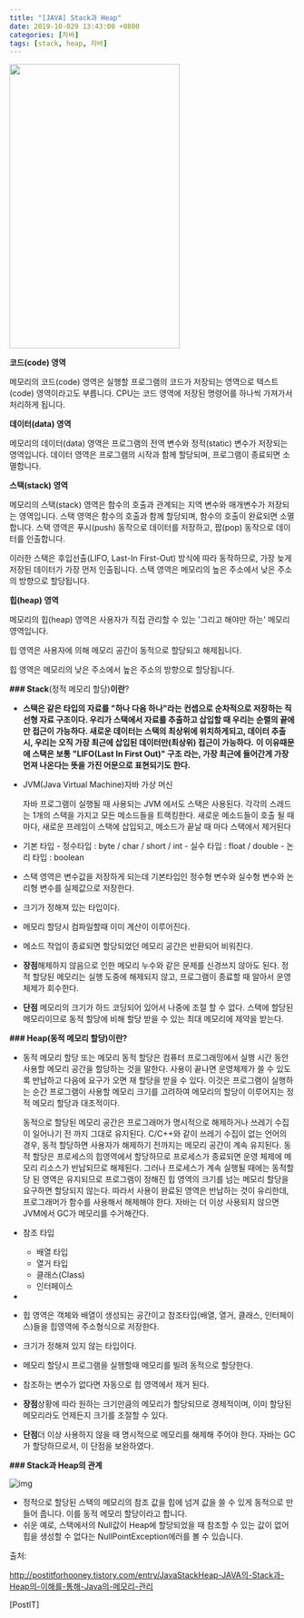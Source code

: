 ```yaml
---
title: "[JAVA] Stack과 Heap"
date: 2019-10-029 13:43:00 +0800
categories: [자바]
tags: [stack, heap, 자바]
---
```




<img src="/Users/jongwanlim/Library/Application Support/typora-user-images/image-20181205113322745.png" width="300px" height="500px" >

**코드(code) 영역**

메모리의 코드(code) 영역은 실행할 프로그램의 코드가 저장되는 영역으로 텍스트(code) 영역이라고도 부릅니다. CPU는 코드 영역에 저장된 명령어를 하나씩 가져가서 처리하게 됩니다.



**데이터(data) 영역**

메모리의 데이터(data) 영역은 프로그램의 전역 변수와 정적(static) 변수가 저장되는 영역입니다. 데이터 영역은 프로그램의 시작과 함께 할당되며, 프로그램이 종료되면 소멸합니다.



**스택(stack) 영역**

메모리의 스택(stack) 영역은 함수의 호출과 관계되는 지역 변수와 매개변수가 저장되는 영역입니다. 스택 영역은 함수의 호출과 함께 할당되며, 함수의 호출이 완료되면 소멸합니다. 스택 영역은 푸시(push) 동작으로 데이터를 저장하고, 팝(pop) 동작으로 데이터를 인출합니다. 

이러한 스택은 후입선출(LIFO, Last-In First-Out) 방식에 따라 동작하므로, 가장 늦게 저장된 데이터가 가장 먼저 인출됩니다. 스택 영역은 메모리의 높은 주소에서 낮은 주소의 방향으로 할당됩니다.



**힙(heap) 영역**

메모리의 힙(heap) 영역은 사용자가 직접 관리할 수 있는 '그리고 해야만 하는' 메모리 영역입니다.

힙 영역은 사용자에 의해 메모리 공간이 동적으로 할당되고 해제됩니다.

힙 영역은 메모리의 낮은 주소에서 높은 주소의 방향으로 할당됩니다.





**### Stack**(정적 메모리 할당)**이란**?



- **스택은 같은 타입의 자료를 "하나 다음 하나"라는 컨셉으로 순차적으로 저장하는 직선형 자료 구****조이다. 우리가 스택에서 자료를 추출하고 삽입할 때 우리는 순렬의 끝에만 접근이 가능하다. 새로운 데이터는 스택의 최상위에 위치하게되고, 데이터 추출시, 우리는 오직 가장 최근에 삽입된 데이터만(최상위) 접근이 가****능하다.** **이 이유때문에 스택은 보통 "LIFO(Last In First Out)" 구조 라는, 가장 최근에 들어간게 가장 먼져 나온다는 뜻을 가진 어문으로 표현되기도 한다.**

- JVM(Java Virtual Machine)자바 가상 머신

  자바 프로그램이 실행될 때 사용되는 JVM 에서도 스택은 사용된다. 각각의 스레드는 1개의 스택을 가지고 모든 메소드들을 트랙킹한다. 새로운 메소드들이 호출 될 때 마다, 새로운 프레임이 스택에 삽입되고, 메소드가 끝날 때 마다 스택에서 제거된다

- 기본 타입
  \- 정수타입 : byte / char / short / int
  \- 실수 타입 : float / double
  \- 논리 타입 : boolean

- 스택 영역은 변수값을 저장하게 되는데 기본타입인 정수형 변수와 실수형 변수와 논리형 변수를 실제값으로 저장한다.

- 크기가 정해져 있는 타입이다.

- 메모리 할당시 컴파일할때 이미 계산이 이루어진다.

- 메소드 작업이 종료되면 할당되었던 메모리 공간은 반환되어 비워진다.

- **장점**해제하지 않음으로 인한 메모리 누수와 같은 문제를 신경쓰지 않아도 된다. 정적 할당된 메모리는 실행 도중에 해제되지 않고, 프로그램이 종료할 때 알아서 운영 체제가 회수한다.

- **단점**
  메모리의 크기가 하드 코딩되어 있어서 나중에 조절 할 수 없다. 스택에 할당된 메모리이므로 동적 할당에 비해 할당 받을 수 있는 최대 메모리에 제약을 받는다.



**### Heap(동적 메모리 할당)이란?**



- 동적 메모리 할당 또는 메모리 동적 할당은 컴퓨터 프로그래밍에서 실행 시간 동안 사용할 메모리 공간을 할당하는 것을 말한다. 사용이 끝나면 운영체제가 쓸 수 있도록 반납하고 다음에 요구가 오면 재 할당을 받을 수 있다. 이것은 프로그램이 실행하는 순간 프로그램이 사용할 메모리 크기를 고려하여 메모리의 할당이 이루어지는 정적 메모리 할당과 대조적이다.

  동적으로 할당된 메모리 공간은 프로그래머가 명시적으로 해제하거나 쓰레기 수집이 일어나기 전 까지 그대로 유지된다. C/C++와 같이 쓰레기 수집이 없는 언어의 경우, 동적 할당하면 사용자가 해제하기 전까지는 메모리 공간이 계속 유지된다. 동적 할당은 프로세스의 힙영역에서 할당하므로 프로세스가 종료되면 운영 체제에 메모리 리소스가 반납되므로 해제된다. 그러나 프로세스가 계속 실행될 때에는 동적할당 된 영역은 유지되므로 프로그램이 정해진 힙 영역의 크기를 넘는 메모리 할당을 요구하면 할당되지 않는다. 따라서 사용이 완료된 영역은 반납하는 것이 유리한데, 프로그래머가 함수를 사용해서 해제해야 한다. 자바는 더 이상 사용되지 않으면 JVM에서 GC가 메모리를 수거해간다.

- 참조 타입
  - 배열 타입
  - 열거 타입
  - 클래스(Class)
  - 인터페이스

- 

- 힙 영역은 객체와 배열이 생성되는 공간이고 참조타입(배열, 열거, 클래스, 인터페이스)들을 힙영역에 주소형식으로 저장한다. 

- 크기가 정해져 있지 않는 타입이다.

- 메모리 할당시 프로그램을 실행할때 메모리를 빌려 동적으로 할당한다.

- 참조하는 변수가 없다면 자동으로 힙 영역에서 제거 된다.

- **장점**상황에 따라 원하는 크기만큼의 메모리가 할당되므로 경제적이며, 이미 할당된 메모리라도 언제든지 크기를 조절할 수 있다.

- **단점**더 이상 사용하지 않을 때 명시적으로 메모리를 해제해 주어야 한다. 자바는 GC가 할당하므로서, 이 단점을 보완하였다.







**### Stack과 Heap의 관계**



![img](https://t1.daumcdn.net/cfile/tistory/2458A349592E1C420F)



- 정적으로 할당된 스택의 메모리의 참조 값을 힙에 넘겨 값을 쓸 수 있게 동적으로 만들어 줍니다. 이를 동적 메모리 할당이라고 합니다.
- 쉬운 예로, 스택에서의 Null값이 Heap에 할당되었을 때 참조할 수 있는 값이 없어 힙을 생성할 수 없다는 NullPointException에러를 볼 수 있습니다.

출처: 

http://postitforhooney.tistory.com/entry/JavaStackHeap-JAVA의-Stack과-Heap의-이해를-통해-Java의-메모리-관리

 [PostIT]